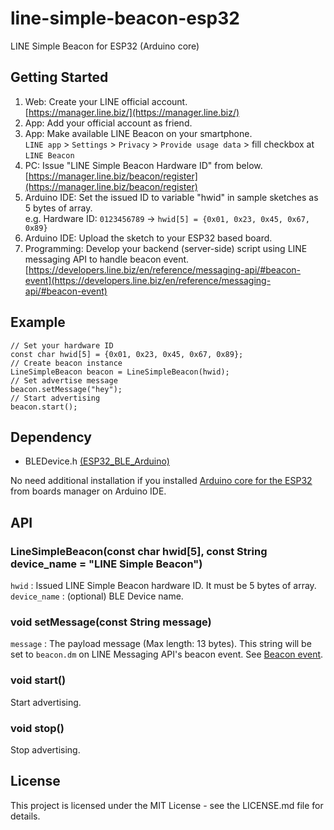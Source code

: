 # line-simple-beacon-esp32

LINE Simple Beacon for ESP32 (Arduino core)

## Getting Started

1. Web: Create your LINE official account.  
  [https://manager.line.biz/](https://manager.line.biz/)
2. App: Add your official account as friend.  
3. App: Make available LINE Beacon on your smartphone.  
  `LINE app` > `Settings` > `Privacy` > `Provide usage data` > fill checkbox at `LINE Beacon`
4. PC: Issue "LINE Simple Beacon Hardware ID" from below.  
  [https://manager.line.biz/beacon/register](https://manager.line.biz/beacon/register)
5. Arduino IDE: Set the issued ID to variable "hwid" in sample sketches as 5 bytes of array.  
  e.g. Hardware ID: `0123456789` -> `hwid[5] = {0x01, 0x23, 0x45, 0x67, 0x89}`
6. Arduino IDE: Upload the sketch to your ESP32 based board.  
7. Programming: Develop your backend (server-side) script using LINE messaging API to handle beacon event.  
  [https://developers.line.biz/en/reference/messaging-api/#beacon-event](https://developers.line.biz/en/reference/messaging-api/#beacon-event)

## Example

```
// Set your hardware ID
const char hwid[5] = {0x01, 0x23, 0x45, 0x67, 0x89};
// Create beacon instance
LineSimpleBeacon beacon = LineSimpleBeacon(hwid);
// Set advertise message
beacon.setMessage("hey");
// Start advertising
beacon.start();
```

## Dependency

- BLEDevice.h [(ESP32\_BLE\_Arduino)](https://github.com/nkolban/ESP32_BLE_Arduino)

No need additional installation if you installed [Arduino core for the ESP32](https://github.com/espressif/arduino-esp32) from boards manager on Arduino IDE.

## API

### LineSimpleBeacon(const char hwid[5], const String device_name = "LINE Simple Beacon")

`hwid` : Issued LINE Simple Beacon hardware ID. It must be 5 bytes of array.  
`device_name` : (optional) BLE Device name.

### void setMessage(const String message)

`message` : The payload message (Max length: 13 bytes). This string will be set to `beacon.dm` on LINE Messaging API's beacon event. See [Beacon event](https://developers.line.biz/en/reference/messaging-api/#beacon-event).

### void start()

Start advertising.

### void stop()

Stop advertising.

## License

This project is licensed under the MIT License - see the LICENSE.md file for details.
